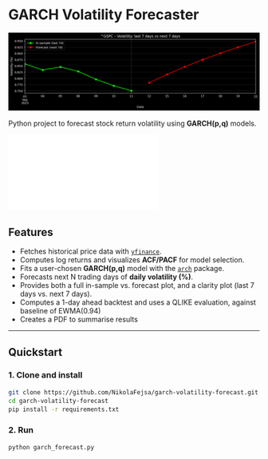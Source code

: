 # GARCH Volatility Forecaster

![Example GARCH volatility forecast](forecast_example.png)

Python project to forecast stock return volatility using **GARCH(p,q)** models.

![Example Forecast Report](report_CBRE_garch11.pdf)
## Features
- Fetches historical price data with [`yfinance`](https://pypi.org/project/yfinance/).
- Computes log returns and visualizes **ACF/PACF** for model selection.
- Fits a user-chosen **GARCH(p,q)** model with the [`arch`](https://pypi.org/project/arch/) package.
- Forecasts next N trading days of **daily volatility (%)**.
- Provides both a full in-sample vs. forecast plot, and a clarity plot (last 7 days vs. next 7 days).
- Computes a 1-day ahead backtest and uses a QLIKE evaluation, against baseline of EWMA(0.94)
- Creates a PDF to summarise results

---

## Quickstart

### 1. Clone and install
```bash
git clone https://github.com/NikolaFejsa/garch-volatility-forecast.git
cd garch-volatility-forecast
pip install -r requirements.txt
```

### 2. Run
```bash
python garch_forecast.py
```



